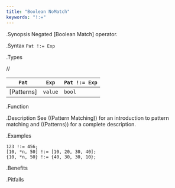 ```yaml
---
title: "Boolean NoMatch"
keywords: "!:="
---
```


.Synopsis
Negated [Boolean Match] operator.

.Syntax
`Pat !:= Exp`

.Types

//

| `Pat`     | `Exp` |`Pat !:= Exp` |
| --- | --- | --- |
| [Patterns]  | `value` | `bool`           |


.Function

.Description
See ((Pattern Matching)) for an introduction to pattern matching and ((Patterns)) for a complete description.

.Examples
```rascal-shell
123 !:= 456;
[10, *n, 50] !:= [10, 20, 30, 40];
{10, *n, 50} !:= {40, 30, 30, 10};
```

.Benefits

.Pitfalls


